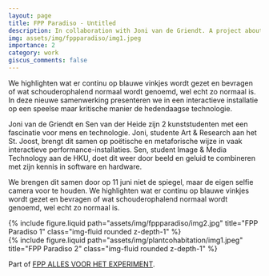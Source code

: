 ```yaml
---
layout: page
title: FPP Paradiso - Untitled
description: In collaboration with Joni van de Griendt. A project about the influence of mobile phones on our daily lives.
img: assets/img/fppparadiso/img1.jpeg
importance: 2
category: work
giscus_comments: false
---
```


We highlighten wat er continu op blauwe vinkjes wordt gezet en bevragen of wat schouderophalend normaal wordt genoemd, wel echt zo normaal is. In deze nieuwe samenwerking presenteren we in een interactieve installatie op een speelse maar kritische manier de hedendaagse technologie.  

Joni van de Griendt en Sen van der Heide zijn 2 kunststudenten met een fascinatie voor mens en technologie. Joni, studente Art & Research aan het St. Joost, brengt dit samen op poëtische en metaforische wijze in vaak interactieve performance-installaties. Sen, student Image & Media Technology aan de HKU, doet dit weer door beeld en geluid te combineren met zijn kennis in software en hardware.

We brengen dit samen door op 11 juni niet de spiegel, maar de eigen selfie camera voor te houden. We highlighten wat er continu op blauwe vinkjes wordt gezet en bevragen of wat schouderophalend normaal wordt genoemd, wel echt zo normaal is.

<div class="row justify-content-sm-center">
    <div class="col-sm-8 mt-3 mt-md-0">
        {% include figure.liquid path="assets/img/fppparadiso/img2.jpg" title="FPP Paradiso 1" class="img-fluid rounded z-depth-1" %}
    </div>
    <div class="col-sm-4 mt-3 mt-md-0">
        {% include figure.liquid path="assets/img/plantcohabitation/img1.jpeg" title="FPP Paradiso 2" class="img-fluid rounded z-depth-1" %}
    </div>
</div>


Part of <a href="https://www.fpp.amsterdam/profile-performer/joni-sen">FPP ALLES
VOOR HET EXPERIMENT</a>.

